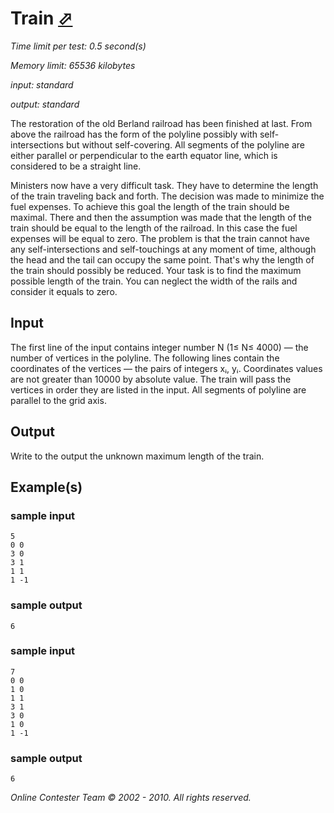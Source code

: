 # Train [⬀](http://acm.sgu.ru/problem.php?contest=0&problem=300)

_Time limit per test: 0.5 second(s)_

_Memory limit: 65536 kilobytes_

_input: standard_

_output: standard_

The restoration of the old Berland railroad has been finished at last. From above the railroad has the form of the polyline possibly with self-intersections but without self-covering. All segments of the polyline are either parallel or perpendicular to the earth equator line, which is considered to be a straight line.

Ministers now have a very difficult task. They have to determine the length of the train traveling back and forth. The decision was made to minimize the fuel expenses. To achieve this goal the length of the train should be maximal. There and then the assumption was made that the length of the train should be equal to the length of the railroad. In this case the fuel expenses will be equal to zero. The problem is that the train cannot have any self-intersections and self-touchings at any moment of time, although the head and the tail can occupy the same point. That's why the length of the train should possibly be reduced. Your task is to find the maximum possible length of the train. You can neglect the width of the rails and consider it equals to zero.

## Input
The first line of the input contains integer number N (1≤ N≤ 4000) — the number of vertices in the polyline. The following lines contain the coordinates of the vertices — the pairs of integers xᵢ, yᵢ. Coordinates values are not greater than 10000 by absolute value. The train will pass the vertices in order they are listed in the input. All segments of polyline are parallel to the grid axis.

## Output
Write to the output the unknown maximum length of the train.

## Example(s)

### sample input 
```
5
0 0
3 0
3 1
1 1
1 -1
```

### sample output
```
6
```

### sample input
```
7
0 0
1 0
1 1
3 1
3 0
1 0
1 -1
```

### sample output
```
6
```

_Online Contester Team © 2002 - 2010. All rights reserved._
